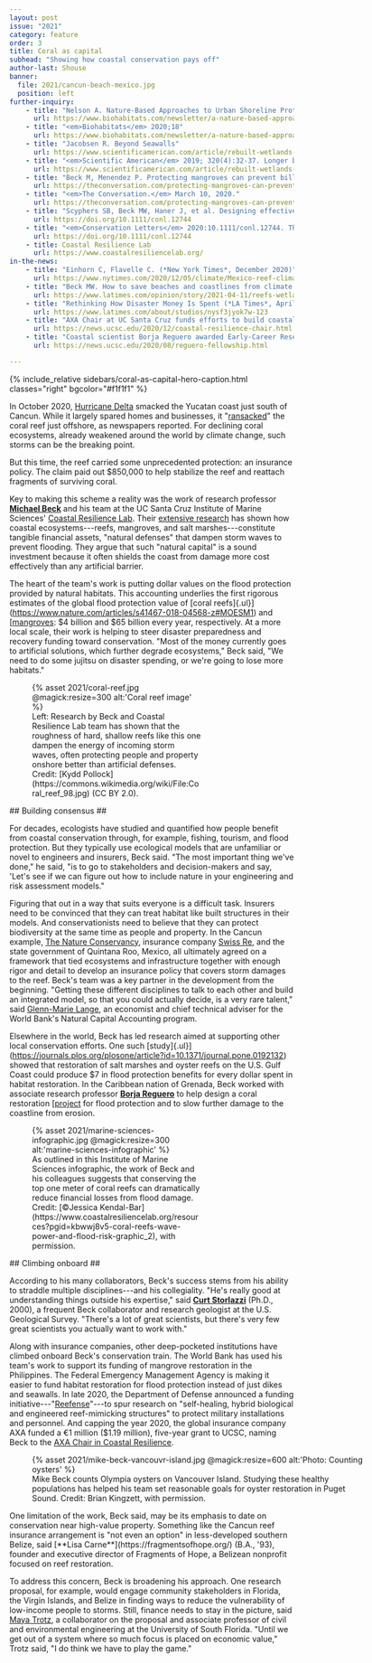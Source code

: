 ```yaml
---
layout: post
issue: "2021"
category: feature
order: 3
title: Coral as capital
subhead: "Showing how coastal conservation pays off"
author-last: Shouse
banner:
  file: 2021/cancun-beach-mexico.jpg
  position: left
further-inquiry:
    - title: "Nelson A. Nature-Based Approaches to Urban Shoreline Protection"
      url: https://www.biohabitats.com/newsletter/a-nature-based-approaches-to-urban-shoreline-protection/expert-qa-dr-michael-beck/
    - title: "<em>Biohabitats</em> 2020;18"
      url: https://www.biohabitats.com/newsletter/a-nature-based-approaches-to-urban-shoreline-protection/expert-qa-dr-michael-beck/
    - title: "Jacobsen R. Beyond Seawalls"
      url: https://www.scientificamerican.com/article/rebuilt-wetlands-can-protect-shorelines-better-than-walls/
    - title: "<em>Scientific American</em> 2019; 320(4):32-37. Longer but very readable article focused on the benefits of rebuilt wetlands."
      url: https://www.scientificamerican.com/article/rebuilt-wetlands-can-protect-shorelines-better-than-walls/
    - title: "Beck M, Menendez P. Protecting mangroves can prevent billions of dollars in global flooding damage every year"
      url: https://theconversation.com/protecting-mangroves-can-prevent-billions-of-dollars-in-global-flooding-damage-every-year-132424
    - title: "<em>The Conversation.</em> March 10, 2020."
      url: https://theconversation.com/protecting-mangroves-can-prevent-billions-of-dollars-in-global-flooding-damage-every-year-132424
    - title: "Scyphers SB, Beck MW, Haner J, et al. Designing effective incentives to reverse coastal habitat degradation along residential shorelines"
      url: https://doi.org/10.1111/conl.12744
    - title: "<em>Conservation Letters</em> 2020:10.1111/conl.12744. This scientific article looks at [the attitudes, beliefs, and decisions of waterfront homeowners with a goal of identifying effective incentives for living shorelines.]"
      url: https://doi.org/10.1111/conl.12744
    - title: Coastal Resilience Lab
      url: https://www.coastalresiliencelab.org/
in-the-news:
    - title: "Einhorn C, Flavelle C. (*New York Times*, December 2020)"
      url: https://www.nytimes.com/2020/12/05/climate/Mexico-reef-climate-change.html?referringSource=articleShare
    - title: "Beck MW. How to save beaches and coastlines from climate change disasters"
      url: https://www.latimes.com/opinion/story/2021-04-11/reefs-wetlands-mangrove-coastline-defense-restoration
    - title: "Rethinking How Disaster Money Is Spent (*LA Times*, April 2021)"
      url: https://www.latimes.com/about/studios/nysf3jyok7w-123
    - title: "AXA Chair at UC Santa Cruz funds efforts to build coastal resilience naturally. (UCSC News, December 2020)"
      url: https://news.ucsc.edu/2020/12/coastal-resilience-chair.html
    - title: "Coastal scientist Borja Reguero awarded Early-Career Research Fellowship (UCSC News, August 2020)"
      url: https://news.ucsc.edu/2020/08/reguero-fellowship.html

---
```

{% include_relative sidebars/coral-as-capital-hero-caption.html classes="right" bgcolor="#f1f1f1" %}

In October 2020, [Hurricane Delta](https://www.washingtonpost.com/weather/2020/10/12/hurricane-delta-winds-surge-rain/) smacked the Yucatan coast just south of Cancun. While it largely spared homes and businesses, it "[ransacked](https://www.nytimes.com/2020/12/05/climate/Mexico-reef-climate-change.html)" the coral reef just offshore, as newspapers reported. For declining coral ecosystems, already weakened around the world by climate change, such storms can be the breaking point.

But this time, the reef carried some unprecedented protection: an insurance policy. The claim paid out \$850,000 to help stabilize the reef and reattach fragments of surviving coral.

Key to making this scheme a reality was the work of research professor [**Michael Beck**](https://ims-new.ucsc.edu/people/affiliated-faculty.php?uid=mwbeck) and his team at the UC Santa Cruz Institute of Marine Sciences' [Coastal Resilience Lab](https://www.coastalresiliencelab.org/). Their [extensive research](https://www.coastalresiliencelab.org/) has shown how coastal ecosystems---reefs, mangroves, and salt marshes---constitute tangible financial assets, "natural defenses" that dampen storm waves to prevent flooding. They argue that such "natural capital" is a sound investment because it often shields the coast from damage more cost effectively than any artificial barrier.

The heart of the team's work is putting dollar values on the flood protection provided by natural habitats. This accounting underlies the first rigorous estimates of the global flood protection value of [coral reefs]{.ul}](<https://www.nature.com/articles/s41467-018-04568-z#MOESM1>) and [[mangroves](https://www.nature.com/articles/s41598-020-61136-6): \$4 billion and \$65 billion every year, respectively. At a more local scale, their work is helping to steer disaster preparedness and recovery funding toward conservation. "Most of the money currently goes to artificial solutions, which further degrade ecosystems," Beck said, "We need to do some jujitsu on disaster spending, or we're going to lose more habitats."
<figure class="left" style="width:300px;">
  {% asset 2021/coral-reef.jpg @magick:resize=300 alt:'Coral reef image' %}<figcaption markdown="span">Left: Research by Beck and Coastal Resilience Lab team has shown that the roughness of hard, shallow reefs like this one dampen the energy of incoming storm waves, often protecting people and property onshore better than artificial defenses. Credit: [Kydd Pollock](https://commons.wikimedia.org/wiki/File:Coral_reef_98.jpg) (CC BY 2.0).</figcaption>
</figure>
## Building consensus ##

For decades, ecologists have studied and quantified how people benefit from coastal conservation through, for example, fishing, tourism, and flood protection. But they typically use ecological models that are unfamiliar or novel to engineers and insurers, Beck said. "The most important thing we've done," he said, "is to go to stakeholders and decision-makers and say, 'Let's see if we can figure out how to include nature in your engineering and risk assessment models."

Figuring that out in a way that suits everyone is a difficult task. Insurers need to be convinced that they can treat habitat like built structures in their models. And conservationists need to believe that they can protect biodiversity at the same time as people and property. In the Cancun example, [The Nature Conservancy](https://www.nature.org/en-us/), insurance company [Swiss Re](https://www.swissre.com/), and the state government of Quintana Roo, Mexico, all ultimately agreed on a framework that tied ecosystems and infrastructure together with enough rigor and detail to develop an insurance policy that covers storm damages to the reef. Beck's team was a key partner in the development from the beginning. "Getting these different disciplines to talk to each other and build an integrated model, so that you could actually decide, is a very rare talent," said [Glenn-Marie Lange](https://blogs.worldbank.org/team/glenn-marie-lange), an economist and chief technical adviser for the World Bank's Natural Capital Accounting program.

Elsewhere in the world, Beck has led research aimed at supporting other local conservation efforts. One such [study]{.ul}](https://journals.plos.org/plosone/article?id=10.1371/journal.pone.0192132) showed that restoration of salt marshes and oyster reefs on the U.S. Gulf Coast could produce \$7 in flood protection benefits for every dollar spent in habitat restoration. In the Caribbean nation of Grenada, Beck worked with associate research professor [**Borja Reguero**](https://news.ucsc.edu/2020/08/reguero-fellowship.html) to help design a coral restoration [[project](https://news.ucsc.edu/2018/02/coral-reefs.html) for flood protection and to slow further damage to the coastline from erosion.
<figure class="" style="width:300px;">
  {% asset 2021/marine-sciences-infographic.jpg @magick:resize=300 alt:'marine-sciences-infographic' %}<figcaption markdown="span">As outlined in this Institute of Marine Sciences infographic, the work of Beck and his colleagues suggests that conserving the top one meter of coral reefs can dramatically reduce financial losses from flood damage. Credit: [©Jessica Kendal-Bar](https://www.coastalresiliencelab.org/resources?pgid=kbwwj8v5-coral-reefs-wave-power-and-flood-risk-graphic_2), with permission.</figcaption>
</figure>
## Climbing onboard ##

According to his many collaborators, Beck's success stems from his ability to straddle multiple disciplines---and his collegiality. "He's really good at understanding things outside his expertise," said [**Curt Storlazzi**](https://www.usgs.gov/staff-profiles/curt-storlazzi?qt-staff_profile_science_products=0#qt-staff_profile_science_products) (Ph.D., 2000), a frequent Beck collaborator and research geologist at the U.S. Geological Survey. "There\'s a lot of great scientists, but there's very few great scientists you actually want to work with."

Along with insurance companies, other deep-pocketed institutions have climbed onboard Beck's conservation train. The World Bank has used his team's work to support its funding of mangrove restoration in the Philippines. The Federal Emergency Management Agency is making it easier to fund habitat restoration for flood protection instead of just dikes and seawalls. In late 2020, the Department of Defense announced a funding initiative---"[Reefense](https://www.darpa.mil/news-events/2020-12-17)"---to spur research on "self-healing, hybrid biological and engineered reef-mimicking structures" to protect military installations and personnel. And capping the year 2020, the global insurance company AXA funded a €1 million (\$1.19 million), five-year grant to UCSC, naming Beck to the [AXA Chair in Coastal Resilience](https://news.ucsc.edu/2020/12/coastal-resilience-chair.html).

<figure class="" style="width:600px;">
  {% asset 2021/mike-beck-vancouvr-island.jpg @magick:resize=600 alt:'Photo: Counting oysters' %}<figcaption markdown="span">Mike Beck counts Olympia oysters on Vancouver Island. Studying these healthy populations has helped his team set reasonable goals for oyster restoration in Puget Sound. Credit: Brian Kingzett, with permission.</figcaption>
</figure>
One limitation of the work, Beck said, may be its emphasis to date on conservation near high-value property. Something like the Cancun reef insurance arrangement is "not even an option" in less-developed southern Belize, said [**Lisa Carne**](https://fragmentsofhope.org/) (B.A., '93), founder and executive director of Fragments of Hope, a Belizean nonprofit focused on reef restoration.

To address this concern, Beck is broadening his approach. One research proposal, for example, would engage community stakeholders in Florida, the Virgin Islands, and Belize in finding ways to reduce the vulnerability of low-income people to storms. Still, finance needs to stay in the picture, said [Maya Trotz](https://waterinstitute.usf.edu/bio/263/maya-trotz), a collaborator on the proposal and associate professor of civil and environmental engineering at the University of South Florida. "Until we get out of a system where so much focus is placed on economic value," Trotz said, "I do think we have to play the game."
